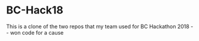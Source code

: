 # BC-Hack18
This is a clone of the two repos that my team used for BC Hackathon 2018 -- won code for a cause
